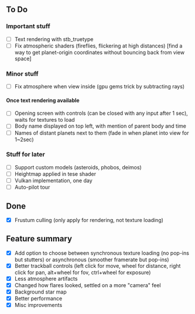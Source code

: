 ## To Do

### Important stuff
- [ ] Text rendering with stb_truetype
- [ ] Fix atmospheric shaders (fireflies, flickering at high distances) [find a way to get planet-origin coordinates without bouncing back from view space]

### Minor stuff
- [ ] Fix atmosphere when view inside (gpu gems trick by subtracting rays)

#### Once text rendering available
- [ ] Opening screen with controls (can be closed with any input after 1 sec), waits for textures to load
- [ ] Body name displayed on top left, with mention of parent body and time
- [ ] Names of distant planets next to them (fade in when planet into view for 1~2sec)

### Stuff for later
- [ ] Support custom models (asteroids, phobos, deimos)
- [ ] Heightmap applied in tese shader
- [ ] Vulkan implementation, one day
- [ ] Auto-pilot tour

## Done
- [x] Frustum culling (only apply for rendering, not texture loading)

## Feature summary
- [x] Add option to choose between synchronous texture loading (no pop-ins but stutters) or asynchronous (smoother framerate but pop-ins)
- [x] Better trackball controls (left click for move, wheel for distance, right click for pan, alt+wheel for fov, ctrl+wheel for exposure)
- [x] Less atmosphere artifacts
- [x] Changed how flares looked, settled on a more "camera" feel
- [x] Background star map
- [x] Better performance
- [x] Misc improvements
